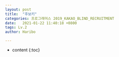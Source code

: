 ```yaml
---
layout: post
title:  "후보키"
categories: 프로그래머스 2019_KAKAO_BLIND_RECRUITMENT
date:   2021-01-22 11:40:18 +0800
tags: Lv.2
author: Haribo

---
```


* content
{:toc}


